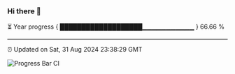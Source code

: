 ### Hi there 👋

⏳ Year progress { ███████████████████▁▁▁▁▁▁▁▁▁▁▁ } 66.66 %

---

⏰ Updated on Sat, 31 Aug 2024 23:38:29 GMT

![Progress Bar CI](https://github.com/IshwaranRudhara/GIT-ACTION/workflows/Progress%20Bar%20CI/badge.svg)
